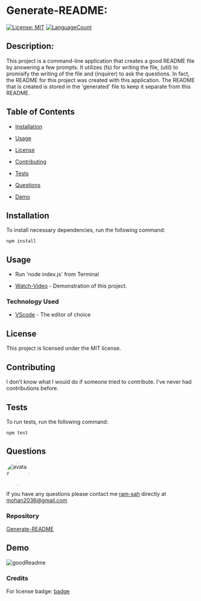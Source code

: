 # Generate-README:

[![License: MIT](https://img.shields.io/badge/License-MIT-green.svg)](https://opensource.org/licenses/MIT)
[![LanguageCount](https://img.shields.io/github/languages/count/ram-sah/Generate-README)](https://github.com/ram-sah/Generate-README)

## Description: 

This project is a command-line application that creates a good README file by answering a few prompts. It utilizes (fs) for writing the file, (util) to promisify the writing of the file and (inquirer) to ask the questions. In fact, the README for this project was created with this application. The README that is created is stored in the 'generated' file to keep it separate from this README.
         
## Table of Contents
       
* [Installation](#installation)
            
* [Usage](#usage)
            
* [License](#license)
            
* [Contributing](#contributing)
            
* [Tests](#tests)
            
* [Questions](#Questions)

* [Demo](#Demo)
         
## Installation
            
To install necessary dependencies, run the following command:
            
```
npm install
```
        
## Usage
            
* Run 'node index.js' from Terminal

* [Watch-Video](https://drive.google.com/drive/folders/1wp392pvQrWaZ7j8pJSB3ujjFzycz6Ugu) - Demonstration of this project. 

### Technology Used 
* [VScode](https://code.visualstudio.com/) - The editor of choice
            
## License 
            
This project is licensed under the MIT license.
            
## Contributing
            
I don't know what I would do if someone tried to contribute. I've never had contributions before.
            
## Tests
            
To run tests, run the following command:
            
```
npm test
```

## Questions
            
<img src="https://github.com/ram-sah.png" alt="avatar" style="border-radius: 30px" width="60" />
            
If you have any questions please contact me [ram-sah](https://github.com/ram-sah) directly at mohan2036@gmail.com

### Repository

[Generate-README](https://github.com/ram-sah/Generate-README)
            
## Demo 

![goodReadme](https://user-images.githubusercontent.com/64625123/88471353-7c2f0180-ced6-11ea-9ff5-457008c3159f.gif)

### Credits

For license badge: [badge](https://shields.io/category/license)
